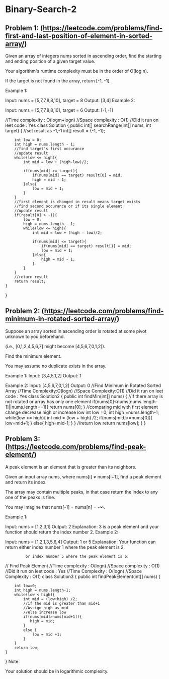 # Binary-Search-2

## Problem 1: (https://leetcode.com/problems/find-first-and-last-position-of-element-in-sorted-array/)

Given an array of integers nums sorted in ascending order, find the starting and ending position of a given target value.

Your algorithm's runtime complexity must be in the order of O(log n).

If the target is not found in the array, return [-1, -1].

Example 1:

Input: nums = [5,7,7,8,8,10], target = 8
Output: [3,4]
Example 2:

Input: nums = [5,7,7,8,8,10], target = 6
Output: [-1,-1]

//Time complexity : O(logm+logn)
//Space complexity : O(1)
//Did it run on leet code : Yes
class Solution {
    public int[] searchRange(int[] nums, int target) {
        //set result as -1,-1
        int[] result = {-1, -1};
        
        int low = 0;
        int high = nums.length - 1;
        //find target's first occurance
        //update result
        while(low <= high){
            int mid = low + (high-low)/2;
            
            if(nums[mid] >= target){
                if(nums[mid] == target) result[0] = mid;
                high = mid - 1;
            }else{
                low = mid + 1;
            }
        }
        //first element is changed in result means target exists
        //find second occurance or if its single element
        //update result
        if(result[0] > -1){
            low = 0;
            high = nums.length - 1;
            while(low <= high){
                int mid = low + (high - low)/2;

                if(nums[mid] <= target){
                    if(nums[mid] == target) result[1] = mid;
                    low = mid + 1;
                }else{
                    high = mid - 1;
                }
            }
        }
        //return result
        return result;
    }
}


    





## Problem 2: (https://leetcode.com/problems/find-minimum-in-rotated-sorted-array/)

Suppose an array sorted in ascending order is rotated at some pivot unknown to you beforehand.

(i.e., [0,1,2,4,5,6,7] might become [4,5,6,7,0,1,2]).

Find the minimum element.

You may assume no duplicate exists in the array.

Example 1:
Input: [3,4,5,1,2]
Output: 1

Example 2:
Input: [4,5,6,7,0,1,2]
Output: 0
//Find Minimum in Rotated Sorted Array
//Time Complexity:O(logn)
//Space Complexity:O(1)
//Did it run on leet code : Yes
class Solution2 {
    public int findMin(int[] nums) {
        //if there array is not rotated or array has only one element
    if(nums[0]<nums[nums.length-1]||nums.length==1){
            return nums[0];
    }
        //comparing mid with first element change decrease high or increase low
        int low =0;
        int high =nums.length-1;
        while(low <= high){
            int mid = (low + high) /2;
            if(nums[mid]>=nums[0]){
                low=mid+1;
            }
            else{
                high=mid-1;
            }
        }
      //return low
        return nums[low];
    }
}

## Problem 3: (https://leetcode.com/problems/find-peak-element/)
A peak element is an element that is greater than its neighbors.

Given an input array nums, where nums[i] ≠ nums[i+1], find a peak element and return its index.

The array may contain multiple peaks, in that case return the index to any one of the peaks is fine.

You may imagine that nums[-1] = nums[n] = -∞.

Example 1:

Input: nums = [1,2,3,1]
Output: 2
Explanation: 3 is a peak element and your function should return the index number 2.
Example 2:

Input: nums = [1,2,1,3,5,6,4]
Output: 1 or 5 
Explanation: Your function can return either index number 1 where the peak element is 2, 

             or index number 5 where the peak element is 6.

// Find Peak Element
//Time complexity : O(logn)
//Space complexity : O(1)
//Did it run on leet code : Yes
//Time Complexity : O(logn)
//Space Complexity : O(1)
class Solution3 {
    public int findPeakElement(int[] nums) {

        int low=0;
        int high = nums.length-1;
        while(low < high){
            int mid = (low+high) /2;
            //if the mid is greater than mid+1 
            //Assign high as mid
            //else increase low 
            if(nums[mid]>nums[mid+1]){
               high = mid;
            }
            else {
                low = mid +1;
            }
        }
        return low;
    }
}
Note:

Your solution should be in logarithmic complexity.


